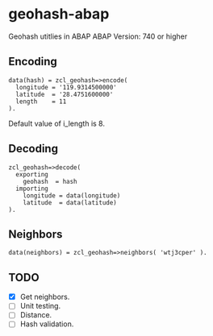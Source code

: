 # geohash-abap
Geohash utitlies in ABAP
ABAP Version: 740 or higher

## Encoding
    data(hash) = zcl_geohash=>encode(
      longitude = '119.9314500000'
      latitude  = '28.4751600000'
      length    = 11
    ).
Default value of i_length is 8.

## Decoding
    zcl_geohash=>decode(
      exporting
        geohash  = hash
      importing
        longitude = data(longitude)
        latitude  = data(latitude)
    ).
## Neighbors
    data(neighbors) = zcl_geohash=>neighbors( 'wtj3cper' ).
## TODO
- [x] Get neighbors.
- [ ] Unit testing.
- [ ] Distance.
- [ ] Hash validation.
